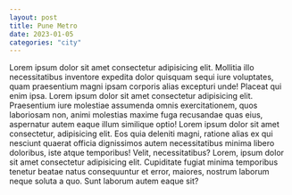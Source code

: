 ```yaml
---
layout: post
title: Pune Metro
date: 2023-01-05
categories: "city"
---
```


<p>Lorem ipsum dolor sit amet consectetur adipisicing elit. Mollitia illo necessitatibus inventore expedita dolor quisquam sequi iure voluptates, quam praesentium magni ipsam corporis alias excepturi unde! Placeat qui enim ipsa.
    Lorem ipsum dolor sit amet consectetur adipisicing elit. Praesentium iure molestiae assumenda omnis exercitationem, quos laboriosam non, animi molestias maxime fuga recusandae quas eius, aspernatur autem eaque illum similique optio!
    Lorem ipsum dolor sit amet consectetur, adipisicing elit. Eos quia deleniti magni, ratione alias ex qui nesciunt quaerat officia dignissimos autem necessitatibus minima libero doloribus, iste atque temporibus! Velit, necessitatibus?
    Lorem, ipsum dolor sit amet consectetur adipisicing elit. Cupiditate fugiat minima temporibus tenetur beatae natus consequuntur et error, maiores, nostrum laborum neque soluta a quo. Sunt laborum autem eaque sit?
</p>
